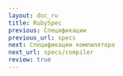 ```yaml
---
layout: doc_ru
title: RubySpec
previous: Спецификации
previous_url: specs
next: Спецификации компилятора
next_url: specs/compiler
review: true
---
```


